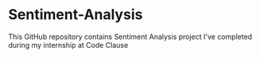 # Sentiment-Analysis
This GitHub repository contains Sentiment Analysis project I've completed during my internship at Code Clause
